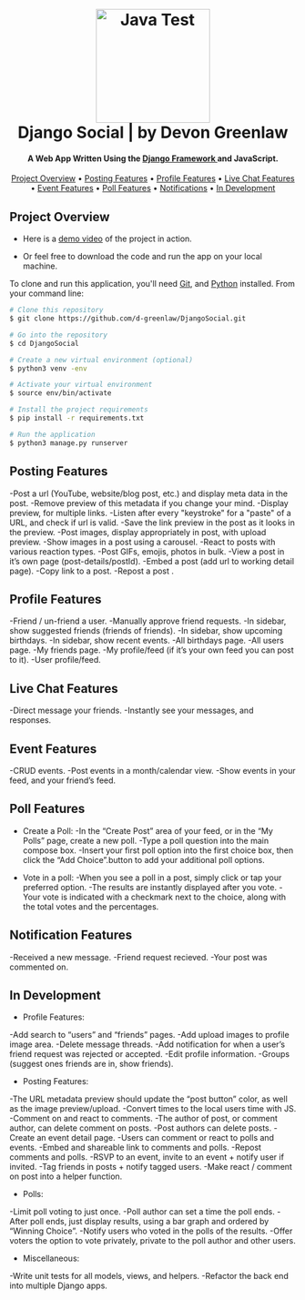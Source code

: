 <h1 align="center">
  <br>
  <img src="https://djangosocial-production.up.railway.app/static/images/logo.png" alt="Java Test" width="200">
  <br>
  Django Social | by Devon Greenlaw
  <br>
</h1>

<h4 align="center">A Web App Written Using the <a href="https://www.djangoproject.com/" target="_blank">Django Framework </a> and JavaScript.</h4>

<p align="center">
  <a href="#project-overview">Project Overview</a> •
  <a href="#posting-features">Posting Features</a> •
  <a href="#profile-features">Profile Features</a> •
  <a href="#live-chat-features">Live Chat Features</a> •
  <a href="#event-features">Event Features</a> •
  <a href="#poll-features">Poll Features</a> •
  <a href="#notification-features">Notifications</a> •
  <a href="#in-development">In Development</a>
</p>

## Project Overview

* Here is a [demo video]([bit.ly/django-social-demo-video](https://drive.google.com/file/d/1yYO12gMOj4jM-2yUD2bBn8mQjP8FhEti/view?usp=sharing)) of the project in action.

* Or feel free to download the code and run the app on your local machine.

To clone and run this application, you'll need [Git](https://git-scm.com), and [Python](https://www.python.org/downloads/) installed. From your command line:

```bash
# Clone this repository
$ git clone https://github.com/d-greenlaw/DjangoSocial.git

# Go into the repository
$ cd DjangoSocial

# Create a new virtual environment (optional)
$ python3 venv -env

# Activate your virtual environment
$ source env/bin/activate

# Install the project requirements
$ pip install -r requirements.txt

# Run the application
$ python3 manage.py runserver
```

## Posting Features
-Post a url (YouTube, website/blog post, etc.) and display meta data in the post.
-Remove preview of this metadata if you change your mind.
-Display preview, for multiple links.
-Listen after every "keystroke" for a "paste" of a URL, and check if url is valid.
-Save the link preview in the post as it looks in the preview.
-Post images, display appropriately in post, with upload preview.
-Show images in a post using a carousel.
-React to posts with various reaction types.
-Post GIFs, emojis, photos in bulk.
-View a post in it’s own page (post-details/postId).
-Embed a post (add url to working detail page).
-Copy link to a post.
-Repost a post .

## Profile Features

-Friend / un-friend a user.
-Manually approve friend requests.
-In sidebar, show suggested friends (friends of friends).
-In sidebar, show upcoming birthdays.
-In sidebar, show recent events.
-All birthdays page.
-All users page.
-My friends page.
-My profile/feed (if it’s your own feed you can post to it).
-User profile/feed.

## Live Chat Features

-Direct message your friends.
-Instantly see your messages, and responses.

## Event Features

-CRUD events.
-Post events in a month/calendar view.
-Show events in your feed, and your friend’s feed.

## Poll Features

* Create a Poll:
-In the “Create Post” area of your feed, or in the “My Polls” page, create a new poll.
-Type a poll question into the main compose box.
-Insert your first poll option into the first choice box, then click the “Add Choice”.button to add your additional poll options. 

* Vote in a poll:
-When you see a poll in a post, simply click or tap your preferred option. 
-The results are instantly displayed after you vote. 
-Your vote is indicated with a checkmark next to the choice, along with the total votes and the percentages.

## Notification Features

-Received a new message.
-Friend request recieved.
-Your post was commented on.

## In Development

* Profile Features:

-Add search to “users” and “friends” pages.
-Add upload images to profile image area.
-Delete message threads.
-Add notification for when a user’s friend request was rejected or accepted.
-Edit profile information.
-Groups (suggest ones friends are in, show friends).

* Posting Features:

-The URL metadata preview should update the “post button” color, as well as the image preview/upload.
-Convert times to the local users time with JS.
-Comment on and react to comments.
-The author of post, or comment author, can delete comment on posts.
-Post authors can delete posts.
-Create an event detail page.
-Users can comment or react to polls and events.
-Embed and shareable link to comments and polls.
-Repost comments and polls.
-RSVP to an event, invite to an event + notify user if invited.
-Tag friends in posts + notify tagged users.
-Make react / comment on post into a helper function.

* Polls:

-Limit poll voting to just once.
-Poll author can set a time the poll ends.
-After poll ends, just display results, using a bar graph and ordered by “Winning Choice”.
-Notify users who voted in the polls of the results.
-Offer voters the option to vote privately, private to the poll author and other users.

* Miscellaneous:

-Write unit tests for all models, views, and helpers.
-Refactor the back end into multiple Django apps.
